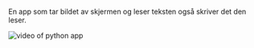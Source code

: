 En app som tar bildet av skjermen og leser teksten også skriver det den leser.


![video of python app](https://files.catbox.moe/4zxlig.gif)
